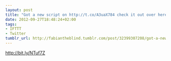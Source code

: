 ```yaml
---
layout: post
title: "Got a new script on http://t.co/A3uaX784 check it out over here --> http://t.co/l8Vs5srL"
date: 2012-09-27T18:48:24+02:00
tags:
- IFTTT
- Twitter
tumblr_url: http://fabiantheblind.tumblr.com/post/32399307208/got-a-new-script-on-http-t-co-a3uax784-check-it-out
---
```

http://bit.ly/NTuf7Z
